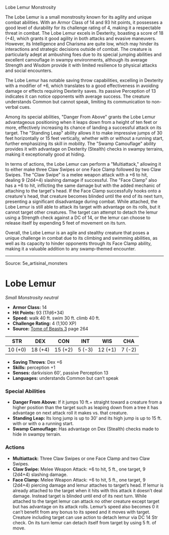<MonsterName/>Lobe Lemur</MonsterName>
<CreatureType/>Monstrosity</CreatureType>

<summary>The Lobe Lemur is a small monstrosity known for its agility and unique combat abilities. With an Armor Class of 14 and 93 hit points, it possesses a good level of durability for its challenge rating of 4, making it a respectable threat in combat. The Lobe Lemur excels in Dexterity, boasting a score of 18 (+4), which grants it good agility in both attacks and evasive maneuvers. However, its Intelligence and Charisma are quite low, which may hinder its interactions and strategic decisions outside of combat. The creature is particularly adept at ambushing foes due to its special jumping abilities and excellent camouflage in swampy environments, although its average Strength and Wisdom provide it with limited resilience to physical attacks and social encounters.</summary>

<detail>

The Lobe Lemur has notable saving throw capabilities, excelling in Dexterity with a modifier of +6, which translates to a good effectiveness in avoiding damage or effects requiring Dexterity saves. Its passive Perception of 13 indicates it can notice opponents with average success. The creature understands Common but cannot speak, limiting its communication to non-verbal cues.

Among its special abilities, "Danger From Above" grants the Lobe Lemur advantageous positioning when it leaps down from a height of ten feet or more, effectively increasing its chance of landing a successful attack on its target. The "Standing Leap" ability allows it to make impressive jumps of 30 feet horizontally or 15 feet vertically, whether with or without a running start, further emphasizing its skill in mobility. The "Swamp Camouflage" ability provides it with advantage on Dexterity (Stealth) checks in swampy terrains, making it exceptionally good at hiding.

In terms of actions, the Lobe Lemur can perform a "Multiattack," allowing it to either make three Claw Swipes or one Face Clamp followed by two Claw Swipes. The "Claw Swipe" is a melee weapon attack with a +6 to hit, dealing 9 (2d4+4) slashing damage if successful. The "Face Clamp" also has a +6 to hit, inflicting the same damage but with the added mechanic of attaching to the target's head. If the Face Clamp successfully hooks onto a creature's head, that creature becomes blinded until the end of its next turn, presenting a significant disadvantage during combat. While attached, the Lobe Lemur is still able to attack its target with advantage on its rolls, but it cannot target other creatures. The target can attempt to detach the lemur using a Strength check against a DC of 14, or the lemur can choose to release itself by expending 5 feet of movement on its turn.

Overall, the Lobe Lemur is an agile and stealthy creature that poses a unique challenge in combat due to its climbing and swimming abilities, as well as its capacity to hinder opponents through its Face Clamp ability, making it a valuable addition to any swamp-themed encounter.</detail>



---

Source: 5e_artisinal_monsters

# Lobe Lemur

*Small* *Monstrosity* *neutral*

- **Armor Class:** 14
- **Hit Points:** 93 (17d6+34)
- **Speed:** walk 40 ft. swim 30 ft. climb 40 ft.
- **Challenge Rating:** 4 (1,100 XP)
- **Source:** [Tome of Beasts 3](https://koboldpress.com/kpstore/product/tome-of-beasts-3-for-5th-edition/) page 264

| STR | DEX | CON | INT | WIS | CHA |
| --- | --- | --- | --- | --- | --- |
| 10 (+0) | 18 (+4) | 15 (+2) | 5 (-3) | 12 (+1) | 7 (-2) |

- **Saving Throws**: Dex +6
- **Skills:** perception +1
- **Senses:** darkvision 60', passive Perception 13
- **Languages:** understands Common but can’t speak

### Special Abilities

- **Danger From Above:** If it jumps 10 ft.+ straight toward a creature from a higher position than the target such as leaping down from a tree it has advantage on next attack roll it makes vs. that creature.
- **Standing Leap:** Its long jump is up to 30' and its high jump is up to 15 ft. with or with o a running start.
- **Swamp Camouflage:** Has advantage on Dex (Stealth) checks made to hide in swampy terrain.

### Actions

- **Multiattack:** Three Claw Swipes or one Face Clamp and two Claw Swipes.
- **Claw Swipe:** Melee Weapon Attack: +6 to hit, 5 ft., one target, 9 (2d4+4) slashing damage.
- **Face Clamp:** Melee Weapon Attack: +6 to hit, 5 ft., one target, 9 (2d4+4) piercing damage and lemur attaches to target’s head. If lemur is already attached to the target when it hits with this attack it doesn’t deal damage. Instead target is blinded until end of its next turn. While attached to the target lemur can attack no other creature except target but has advantage on its attack rolls. Lemur’s speed also becomes 0 it can’t benefit from any bonus to its speed and it moves with target. Creature including target can use action to detach lemur via DC 14 Str check. On its turn lemur can detach itself from target by using 5 ft. of move.




